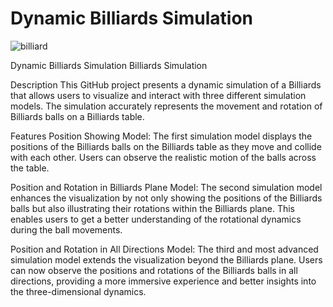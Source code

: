 # Dynamic Billiards Simulation

![billiard](https://github.com/arshiarezaie666/Dynamic-Billiards-Simulation/assets/140734459/94817215-4d8f-42f1-84b7-b643750d0a6f)


Dynamic Billiards Simulation
Billiards  Simulation

Description
This GitHub project presents a dynamic simulation of a Billiards  that allows users to visualize and interact with three different simulation models. The simulation accurately represents the movement and rotation of Billiards  balls on a Billiards  table.

Features
Position Showing Model: The first simulation model displays the positions of the Billiards  balls on the Billiards  table as they move and collide with each other. Users can observe the realistic motion of the balls across the table.

Position and Rotation in Billiards  Plane Model: The second simulation model enhances the visualization by not only showing the positions of the Billiards  balls but also illustrating their rotations within the Billiards  plane. This enables users to get a better understanding of the rotational dynamics during the ball movements.

Position and Rotation in All Directions Model: The third and most advanced simulation model extends the visualization beyond the Billiards  plane. Users can now observe the positions and rotations of the Billiards  balls in all directions, providing a more immersive experience and better insights into the three-dimensional dynamics.
